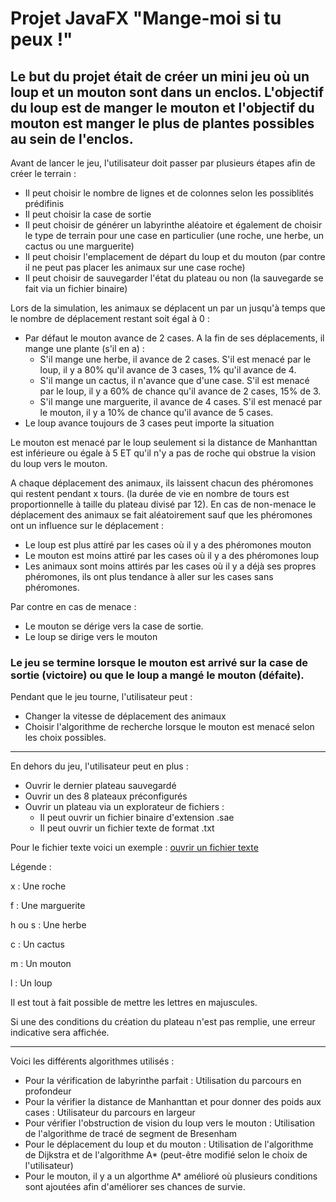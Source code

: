 # Projet JavaFX "Mange-moi si tu peux !"

## Le but du projet était de créer un mini jeu où un loup et un mouton sont dans un enclos. L'objectif du loup est de manger le mouton et l'objectif du mouton est manger le plus de plantes possibles au sein de l'enclos.

Avant de lancer le jeu, l'utilisateur doit passer par plusieurs étapes afin de créer le terrain : 
  * Il peut choisir le nombre de lignes et de colonnes selon les possiblités prédifinis
  * Il peut choisir la case de sortie
  * Il peut choisir de générer un labyrinthe aléatoire et également de choisir le type de terrain pour une case en particulier (une roche, une herbe, un cactus ou une marguerite)
  * Il peut choisir l'emplacement de départ du loup et du mouton (par contre il ne peut pas placer les animaux sur une case roche)
  * Il peut choisir de sauvegarder l'état du plateau ou non (la sauvegarde se fait via un fichier binaire)

Lors de la simulation, les animaux se déplacent un par un jusqu'à temps que le nombre de déplacement restant soit égal à 0 :
  * Par défaut le mouton avance de 2 cases. A la fin de ses déplacements, il mange une plante (s'il en a) :
    * S'il mange une herbe, il avance de 2 cases. S'il est menacé par le loup, il y a 80% qu'il avance de 3 cases, 1% qu'il avance de 4.
    * S'il mange un cactus, il n'avance que d'une case. S'il est menacé par le loup, il y a 60% de chance qu'il avance de 2 cases, 15% de 3.
    * S'il mange une marguerite, il avance de 4 cases. S'il est menacé par le mouton, il y a 10% de chance qu'il avance de 5 cases.
  * Le loup avance toujours de 3 cases peut importe la situation

Le mouton est menacé par le loup seulement si la distance de Manhanttan est inférieure ou égale à 5 ET qu'il n'y a pas de roche qui obstrue la vision du loup vers le mouton.

A chaque déplacement des animaux, ils laissent chacun des phéromones qui restent pendant x tours. (la durée de vie en nombre de tours est proportionnelle à taille du plateau divisé par 12).
En cas de non-menace le déplacement des animaux se fait aléatoirement sauf que les phéromones ont un influence sur le déplacement :
  * Le loup est plus attiré par les cases où il y a des phéromones mouton
  * Le mouton est moins attiré par les cases où il y a des phéromones loup
  * Les animaux sont moins attirés par les cases où il y a déjà ses propres phéromones, ils ont plus tendance à aller sur les cases sans phéromones.

Par contre en cas de menace :
  * Le mouton se dérige vers la case de sortie.
  * Le loup se dirige vers le mouton

### Le jeu se termine lorsque le mouton est arrivé sur la case de sortie (victoire) ou que le loup a mangé le mouton (défaite).

Pendant que le jeu tourne, l'utilisateur peut : 
  * Changer la vitesse de déplacement des animaux
  * Choisir l'algorithme de recherche lorsque le mouton est menacé selon les choix possibles.

-----------------------------------------------------------------

En dehors du jeu, l'utilisateur peut en plus : 
  * Ouvrir le dernier plateau sauvegardé
  * Ouvrir un des 8 plateaux préconfigurés
  * Ouvrir un plateau via un explorateur de fichiers :
    * Il peut ouvrir un fichier binaire d'extension .sae
    * Il peut ouvrir un fichier texte de format .txt

Pour le fichier texte voici un exemple : [ouvrir un fichier texte](https://1drv.ms/t/s!Av-iByuQhqOsrcoVoy0lrTdK4rmRbA?e=a9RyQS)

Légende :

x : Une roche

f : Une marguerite 

h ou s : Une herbe

c : Un cactus

m : Un mouton

l : Un loup

Il est tout à fait possible de mettre les lettres en majuscules.

Si une des conditions du création du plateau n'est pas remplie, une erreur indicative sera affichée.


-------------------------------------------------------------------------


Voici les différents algorithmes utilisés : 
   * Pour la vérification de labyrinthe parfait : Utilisation du parcours en profondeur
   * Pour la vérifier la distance de Manhanttan et pour donner des poids aux cases : Utilisateur du parcours en largeur
   * Pour vérifier l'obstruction de vision du loup vers le mouton : Utilisation de l'algorithme de tracé de segment de Bresenham
   * Pour le déplacement du loup et du mouton : Utilisation de l'algorithme de Dijkstra et de l'algorithme A* (peut-être modifié selon le choix de l'utilisateur)
   * Pour le mouton, il y a un algorthme A* amélioré où plusieurs conditions sont ajoutées afin d'améliorer ses chances de survie.

